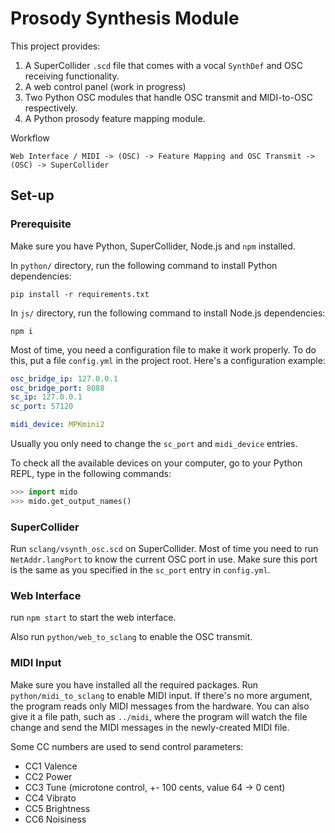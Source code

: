 # Prosody Synthesis Module

This project provides:
1. A SuperCollider `.scd` file that comes with a vocal `SynthDef` and OSC
   receiving functionality.
3. A web control panel (work in progress)
2. Two Python OSC modules that handle OSC transmit and MIDI-to-OSC respectively.
3. A Python prosody feature mapping module.

Workflow
```
Web Interface / MIDI -> (OSC) -> Feature Mapping and OSC Transmit -> (OSC) -> SuperCollider
```

## Set-up

### Prerequisite
Make sure you have Python, SuperCollider, Node.js and `npm` installed.

In `python/` directory, run the following command to install Python dependencies:
``` shell
pip install -r requirements.txt
```

In `js/` directory, run the following command to install Node.js dependencies:
``` shell
npm i
```

Most of time, you need a configuration file to make it work properly. To do
this, put a file `config.yml` in the project root. Here's a configuration example:

``` yaml
osc_bridge_ip: 127.0.0.1
osc_bridge_port: 8088
sc_ip: 127.0.0.1
sc_port: 57120

midi_device: MPKmini2
```

Usually you only need to change the `sc_port` and `midi_device` entries.

To check all the available devices on your computer, go to your Python REPL,
type in the following commands:

``` python
>>> import mido
>>> mido.get_output_names()
```

### SuperCollider

Run `sclang/vsynth_osc.scd` on SuperCollider. Most of time you need to run
`NetAddr.langPort` to know the current OSC port in use. Make sure this port is
the same as you specified in the `sc_port` entry in `config.yml`.

### Web Interface

run `npm start` to start the web interface.

Also run `python/web_to_sclang` to enable the OSC transmit.

### MIDI Input

Make sure you have installed all the required packages. Run
`python/midi_to_sclang` to enable MIDI input. If there's no more argument, the
program reads only MIDI messages from the hardware. You can also give it a file
path, such as `../midi`, where the program will watch the file change and send
the MIDI messages in the newly-created MIDI file.

Some CC numbers are used to send control parameters:
- CC1 Valence
- CC2 Power
- CC3 Tune (microtone control, +- 100 cents, value 64 -> 0 cent)
- CC4 Vibrato
- CC5 Brightness
- CC6 Noisiness
